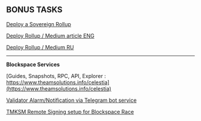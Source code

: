 ## BONUS TASKS

[Deploy a Sovereign Rollup](https://github.com/AlexToTheMoon/Celestia/blob/main/rollup.md)  

[Deploy Rollup / Medium  article ENG](https://medium.com/@latflat/celestia-blockspace-race-a-sovereign-rollup-deployment-guide-via-rollkit-bfa784a7ec6)

[Deploy Rollup / Medium RU](https://medium.com/@latflat/celestia-blockspace-race-установка-rollup-узла-с-помощью-rollkit-23b36b7944e1)



* * *
**Blockspace Services**  

[Guides, Snapshots, RPC, API, Explorer : https://www.theamsolutions.info/celestia](https://www.theamsolutions.info/celestia)  

[Validator Alarm/Notification via Telegram bot service](https://github.com/AlexToTheMoon/AM-Solutions/blob/main/Tenderduty/celestia/manual.md)  

[TMKSM Remote Signing setup for Blockspace Race ](https://github.com/AlexToTheMoon/AM-Solutions/blob/main/tkms/celestia/blockspacerace.md)

